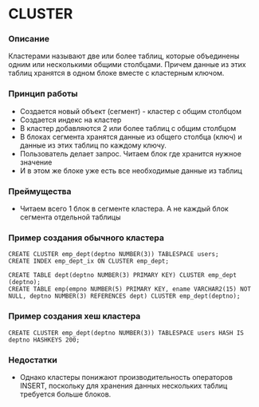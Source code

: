 # CLUSTER


### Описание
Кластерами называют две или более таблиц, которые объединены одним или несколькими общими столбцами.
Причем данные из этих таблиц хранятся в одном блоке вместе с кластерным ключом.


### Принцип работы
  - Создается новый объект (сегмент) - кластер с общим столбцом
  - Создается индекс на кластер
  - В кластер добавляются 2 или более таблиц с общим столбцом
  - В блоках сегмента хранятся данные из общего столбца (ключ) и данные из этих таблиц по каждому ключу.
  - Пользователь делает запрос. Читаем блок где хранится нужное значение
  - И в этом же блоке уже есть все необходимые данные из таблиц
  

### Преймущества
  - Читаем всего 1 блок в сегменте кластера. А не каждый блок сегмента отдельной таблицы


### Пример создания обычного кластера
````
CREATE CLUSTER emp_dept(deptno NUMBER(3)) TABLESPACE users;
CREATE INDEX emp_dept_ix ON CLUSTER emp_dept;

CREATE TABLE dept(deptno NUMBER(3) PRIMARY KEY) CLUSTER emp_dept (deptno);
CREATE TABLE emp(empno NUMBER(5) PRIMARY KEY, ename VARCHAR2(15) NOT NULL, deptno NUMBER(3) REFERENCES dept) CLUSTER emp_dept(deptno);
````

### Пример создания хеш кластера
````
CREATE CLUSTER emp_dept(deptno NUMBER(3)) TABLESPACE users HASH IS deptno HASHKEYS 200;
````

### Недостатки 
 - Однако кластеры понижают производительность операторов INSERT, поскольку для хранения данных нескольких таблиц требуется больше блоков.
 
 
